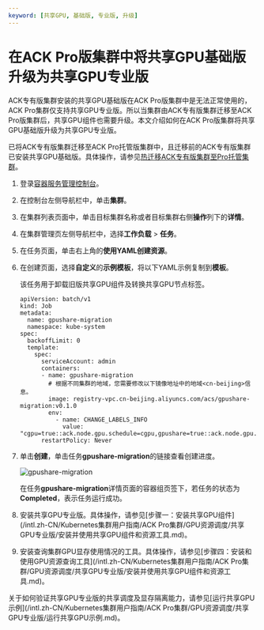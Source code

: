 ```yaml
---
keyword: [共享GPU, 基础版, 专业版, 升级]
---
```


# 在ACK Pro版集群中将共享GPU基础版升级为共享GPU专业版

ACK专有版集群安装的共享GPU基础版在ACK Pro版集群中是无法正常使用的，ACK Pro集群仅支持共享GPU专业版。所以当集群由ACK专有版集群迁移至ACK Pro版集群后，共享GPU组件也需要升级。本文介绍如何在ACK Pro版集群将共享GPU基础版升级为共享GPU专业版。

已将ACK专有版集群迁移至ACK Pro托管版集群中，且迁移前的ACK专有版集群已安装共享GPU基础版。具体操作，请参见[热迁移ACK专有版集群至Pro托管集群](/intl.zh-CN/Kubernetes集群用户指南/集群/迁移至Pro集群/热迁移ACK专有版集群至Pro托管集群.md)。

1.  登录[容器服务管理控制台](https://cs.console.aliyun.com)。

2.  在控制台左侧导航栏中，单击**集群**。

3.  在集群列表页面中，单击目标集群名称或者目标集群右侧**操作**列下的**详情**。

4.  在集群管理页左侧导航栏中，选择**工作负载** \> **任务**。

5.  在任务页面，单击右上角的**使用YAML创建资源**。

6.  在创建页面，选择**自定义**的**示例模板**，将以下YAML示例复制到**模板**。

    该任务用于卸载旧版共享GPU组件及转换共享GPU节点标签。

    ```
    apiVersion: batch/v1
    kind: Job
    metadata:
      name: gpushare-migration
      namespace: kube-system
    spec:
      backoffLimit: 0
      template:
        spec:
          serviceAccount: admin
          containers:
          - name: gpushare-migration
            # 根据不同集群的地域，您需要修改以下镜像地址中的地域<cn-beijing>信息。
            image: registry-vpc.cn-beijing.aliyuncs.com/acs/gpushare-migration:v0.1.0
            env:
              - name: CHANGE_LABELS_INFO
                value: "cgpu=true::ack.node.gpu.schedule=cgpu,gpushare=true::ack.node.gpu.schedule=share"
          restartPolicy: Never
    ```

7.  单击**创建**，单击任务**gpushare-migration**的链接查看创建进度。

    ![gpushare-migration](https://help-static-aliyun-doc.aliyuncs.com/assets/img/zh-CN/7601789261/p311696.png)

    在任务**gpushare-migration**详情页面的容器组页签下，若任务的状态为**Completed**，表示任务运行成功。

8.  安装共享GPU专业版。具体操作，请参见[步骤一：安装共享GPU组件](/intl.zh-CN/Kubernetes集群用户指南/ACK Pro集群/GPU资源调度/共享GPU专业版/安装并使用共享GPU组件和资源工具.md)。

9.  安装查询集群GPU显存使用情况的工具。具体操作，请参见[步骤四：安装和使用GPU资源查询工具](/intl.zh-CN/Kubernetes集群用户指南/ACK Pro集群/GPU资源调度/共享GPU专业版/安装并使用共享GPU组件和资源工具.md)。


关于如何验证共享GPU专业版的共享调度及显存隔离能力，请参见[运行共享GPU示例](/intl.zh-CN/Kubernetes集群用户指南/ACK Pro集群/GPU资源调度/共享GPU专业版/运行共享GPU示例.md)。

